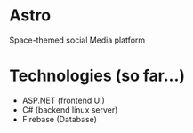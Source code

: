 # Astro
Space-themed social Media platform

# Technologies (so far...)
- ASP.NET (frontend UI)
- C# (backend linux server)
- Firebase (Database)
